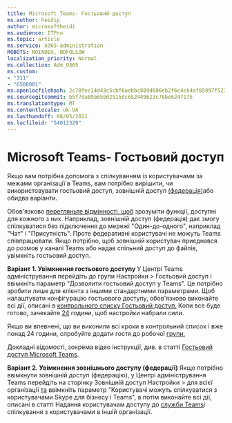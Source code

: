 ```yaml
---
title: Microsoft Teams- Гостьовий доступ
ms.author: heidip
author: microsoftheidi
ms.audience: ITPro
ms.topic: article
ms.service: o365-administration
ROBOTS: NOINDEX, NOFOLLOW
localization_priority: Normal
ms.collection: Adm_O365
ms.custom:
- "311"
- "6500001"
ms.openlocfilehash: 2c78fec14d43c5cbf6aebbc889d606eb2f6c4c64af85997f523d06872c911a0a
ms.sourcegitcommit: b5f7da89a650d2915dc652449623c78be6247175
ms.translationtype: MT
ms.contentlocale: uk-UA
ms.lasthandoff: 08/05/2021
ms.locfileid: "54012329"
---
```

# <a name="microsoft-teams---guest-access"></a>Microsoft Teams- Гостьовий доступ

Якщо вам потрібна допомога з спілкуванням із користувачами за межами організації в Teams, вам потрібно вирішити, чи використовувати гостьовий доступ, зовнішній доступ [(федерація)](https://docs.microsoft.com/microsoftteams/manage-external-access#external-access-vs-guest-access)або обидва варіанти.

Обов'язково [перегляньте відмінності, щоб](https://docs.microsoft.com/microsoftteams/manage-external-access#external-access-vs-guest-access) зрозуміти функції, доступні для кожного з них.  Наприклад, зовнішній доступ (федерація) дає змогу спілкуватися без підключення до мережі "Один-до-одного", наприклад "Чат" і "Присутність".  Проте федеративні користувачі не можуть Teams співпрацювати.  Якщо потрібно, щоб зовнішній користувач приєднався до розмов у каналі Teams або надав спільний доступ до файлів, увімкніть гостьовий доступ.

**Варіант 1. Увімкнення гостьового доступу** У Центрі Teams адміністрування перейдіть до [](https://admin.teams.microsoft.com/company-wide-settings/guest-configuration) групи Настройки > Гостьовий доступ і ввімкніть параметр "Дозволити гостьовий доступ у Teams".  Це потрібно зробити лише для клієнта з іншими стандартними параметрами.  Щоб налаштувати конфігурацію гостьового доступу, обов'язково виконайте всі дії, описані в [контрольного списку Гостьовий доступ.](https://docs.microsoft.com/microsoftteams/guest-access-checklist) Коли все буде готово, зачекайте [24](https://docs.microsoft.com/microsoftteams/manage-guests#guest-access-latencies) години, щоб настройки набрали сили.

Якщо ви впевнені, що ви виконили всі кроки в контрольний список і вже понад 24 години, спробуйте додати гостя до робочої [групи.](https://support.office.com/article/add-guests-to-a-team-in-teams-fccb4fa6-f864-4508-bdde-256e7384a14f#ID0EAABAAA=Desktop)

Докладні відомості, зокрема відео інструкції, див. в статті [Гостьовий доступ Microsoft Teams](https://docs.microsoft.com/microsoftteams/guest-access).

**Варіант 2. Увімкнення зовнішнього доступу (федерації)** Якщо потрібно ввімкнути зовнішній доступ (федерацію), у Центрі адміністрування Teams перейдіть на сторінку Зовнішній доступ Настройки > для всієї організації [та](https://admin.teams.microsoft.com/company-wide-settings/external-communications) ввімкніть параметр "Користувачі можуть спілкуватися з користувачами Skype для бізнесу і Teams", а потім виконайте всі дії, описані в статті Надання користувачам доступу до [служби Teams](https://docs.microsoft.com/microsoftteams/manage-external-access#let-your-teams-users-chat-and-communicate-with-users-in-another-organization)і спілкування з користувачами в іншій організації.
